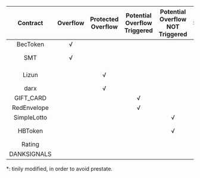 | Contract | Overflow | Protected Overflow | Potential Overflow Triggered | Potential Overflow NOT Triggered | Safe | Contract Addr | Transtraction Addr |
|:------------:|:---:|:---:|:---:|:---:|:---:|:---:|:---:|
| BecToken     |  √  |     |     |     |     |0xc5d105e63711398af9bbff092d4b6769c82f793d|0xad89ff16fd1ebe3a0a7cf4ed282302c06626c1af33221ebe0d3a470aba4a660f|
| SMT          |  √  |     |     |     |     |0x55f93985431fc9304077687a35a1ba103dc1e081 *|0x1abab4c8db9a30e703114528e31dee129a3a758f7f8abc3b6494aad3d304e43f|
| Lizun        |     |  √  |     |     |     |0x9d4d140dc71ec5c563fda1c9302049196d4bf18f *|Manually contructed|
| darx         |     |  √  |     |     |     |0x4ce24b5203ff6b6d475ecae9c3647ff40b660f35 *|Manually contructed|
| GIFT_CARD    |     |     |  √  |     |     |0x97d25094830592b0f9fa32f427779a722ed04b34|0x794a133e0a3492b6a6cdcb8b155e12f108b4be44589c9ba26dbd741624265c71|
| RedEnvelope  |     |     |  √  |     |     |0x31fb7577a0f2fa944cd1bf5cb273cba5f2081592 *|0x0b06469e7de4ba7e3921704e1c3a9e96f872f32b0a840b813a07fbc5d4af11b5|
| SimpleLotto |     |     |     |  √  |     |0x466f39a5fd8d1bd54ea7e82975177c0f00c68492|0x8b7324b8c70af5a474b7d69b8e13c4f2fb94f7c3514cecdbf1e32901b800f812|
| HBToken      |     |     |     |  √  |     |0x6f259637dcd74c767781e37bc6133cd6a68aa161|0x9500fdff892521226c6df52f3b777782278d2b21b0a1be09153a237699451a62 *|
| Rating       |     |     |     |     |  √  |0x8154ae317a767e69d7f427aebdfbdddadcd5cf48|0x025d3782e30fa8890bef91c193d3a69026f0634791bb9047405fc4725166e597|
| DANKSIGNALS  |     |     |     |     |  √  |0xc354dde9ac078ed9572df94063c300d1d92468fd|0xfcd60b9d26f92aba4e9f1f1f7933a38325be3e77a2ad03e0bd43c3779cc7b6a6|

*: tinily modified, in order to avoid prestate.
